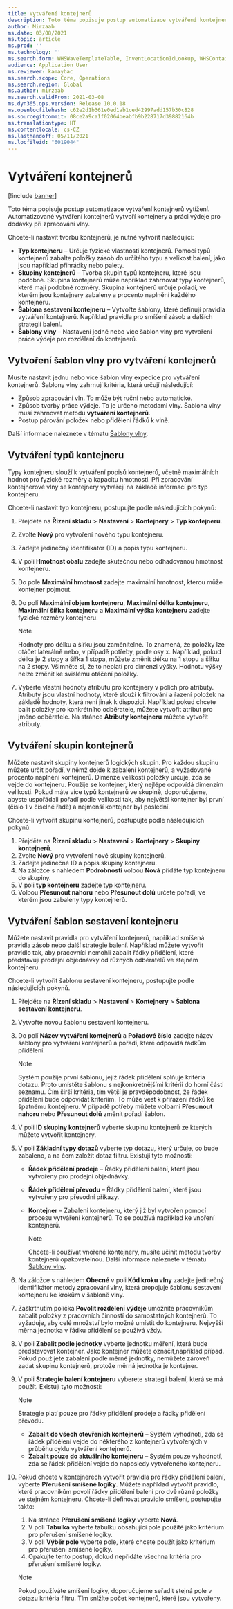 ```yaml
---
title: Vytváření kontejnerů
description: Toto téma popisuje postup automatizace vytváření kontejnerů vytížení. Automatizované vytváření kontejnerů vytvoří kontejnery a práci výdeje pro dodávky při zpracování vlny.
author: Mirzaab
ms.date: 03/08/2021
ms.topic: article
ms.prod: ''
ms.technology: ''
ms.search.form: WHSWaveTemplateTable, InventLocationIdLookup, WHSContainerType, WHSContainerGroup, WHSContainerizationTable, WHSContainerizationBreak, WHSCreateContainerBreak, WHSContainerStructure, WHSContainerTable, WHSContainerizatonHistory, WHSContainerPackingPolicyChange, WHSManifestShipmentContainers, WHSAllowedContainerTypeGroup, WHSPostMethod, WHSContainerCreateDialog, WHSContainerCloseDiag, WHSContainer
audience: Application User
ms.reviewer: kamaybac
ms.search.scope: Core, Operations
ms.search.region: Global
ms.author: mirzaab
ms.search.validFrom: 2021-03-08
ms.dyn365.ops.version: Release 10.0.18
ms.openlocfilehash: c62e2d1b361e0ed1ab1ced42997add157b30c828
ms.sourcegitcommit: 08ce2a9ca1f02064beabfb9b228717d39882164b
ms.translationtype: HT
ms.contentlocale: cs-CZ
ms.lasthandoff: 05/11/2021
ms.locfileid: "6019044"
---
```

# <a name="containerization"></a>Vytváření kontejnerů

[!include [banner](../includes/banner.md)]

Toto téma popisuje postup automatizace vytváření kontejnerů vytížení. Automatizované vytváření kontejnerů vytvoří kontejnery a práci výdeje pro dodávky při zpracování vlny.

Chcete-li nastavit tvorbu kontejnerů, je nutné vytvořit následující:

- **Typ kontejneru** – Určuje fyzické vlastnosti kontejnerů. Pomocí typů kontejnerů zabalte položky zásob do určitého typu a velikost balení, jako jsou například přihrádky nebo palety.
- **Skupiny kontejnerů** – Tvorba skupin typů kontejneru, které jsou podobné. Skupina kontejnerů může například zahrnovat typy kontejnerů, které mají podobné rozměry. Skupina kontejnerů určuje pořadí, ve kterém jsou kontejnery zabaleny a procento naplnění každého kontejneru.
- **Šablona sestavení kontejneru** – Vytvořte šablony, které definují pravidla vytváření kontejnerů. Například pravidla pro smíšení zásob a dalších strategií balení.
- **Šablony vlny** – Nastavení jedné nebo více šablon vlny pro vytvoření práce výdeje pro rozdělení do kontejnerů.

## <a name="create-wave-templates-for-containerization"></a>Vytvoření šablon vlny pro vytváření kontejnerů

Musíte nastavit jednu nebo více šablon vlny expedice pro vytváření kontejnerů. Šablony vlny zahrnují kritéria, která určují následující:

- Způsob zpracování vln. To může být ruční nebo automatické.
- Způsob tvorby práce výdeje. To je určeno metodami vlny. Šablona vlny musí zahrnovat metodu **vytváření kontejnerů**.
- Postup párování položek nebo přidělení řádků k vlně.

Další informace naleznete v tématu [Šablony vlny](wave-templates.md).

## <a name="create-container-types"></a>Vytváření typů kontejneru

Typy kontejneru slouží k vytváření popisů kontejnerů, včetně maximálních hodnot pro fyzické rozměry a kapacitu hmotnosti. Při zpracování kontejnerové vlny se kontejnery vytvářejí na základě informací pro typ kontejneru.

Chcete-li nastavit typ kontejneru, postupujte podle následujících pokynů:

1. Přejděte na **Řízení skladu** \> **Nastavení** \> **Kontejnery** \> **Typ kontejneru**.
1. Zvolte **Nový** pro vytvoření nového typu kontejneru.
1. Zadejte jedinečný identifikátor (ID) a popis typu kontejneru.
1. V poli **Hmotnost obalu** zadejte skutečnou nebo odhadovanou hmotnost kontejneru.
1. Do pole **Maximální hmotnost** zadejte maximální hmotnost, kterou může kontejner pojmout.
1. Do polí **Maximální objem kontejneru**, **Maximální délka kontejneru**, **Maximální šířka kontejneru** a **Maximální výška kontejneru** zadejte fyzické rozměry kontejneru.

    > [!NOTE]
    > Hodnoty pro délku a šířku jsou zaměnitelné. To znamená, že položky lze otáčet laterálně nebo, v případě potřeby, podle osy x. Například, pokud délka je 2 stopy a šířka 1 stopa, můžete změnit délku na 1 stopu a šířku na 2 stopy. Všimněte si, že to neplatí pro dimenzi výšky. Hodnotu výšky nelze změnit ke svislému otáčení položky.

1. Vyberte vlastní hodnoty atributu pro kontejnery v polích pro atributy. Atributy jsou vlastní hodnoty, které slouží k filtrování a řazení položek na základě hodnoty, která není jinak k dispozici. Například pokud chcete balit položky pro konkrétního odběratele, můžete vytvořit atribut pro jméno odběratele. Na stránce **Atributy kontejneru** můžete vytvořit atributy.

## <a name="create-container-groups"></a>Vytváření skupin kontejnerů

Můžete nastavit skupiny kontejnerů logických skupin. Pro každou skupinu můžete určit pořadí, v němž dojde k zabalení kontejnerů, a vyžadované procento naplnění kontejnerů. Dimenze velikosti položky určuje, zda se vejde do kontejneru. Použije se kontejner, který nejlépe odpovídá dimenzím velikosti. Pokud máte více typů kontejnerů ve skupině, doporučujeme, abyste uspořádali pořadí podle velikosti tak, aby největší kontejner byl první (číslo 1 v číselné řadě) a nejmenší kontejner byl poslední.

Chcete-li vytvořit skupinu kontejnerů, postupujte podle následujících pokynů:

1. Přejděte na **Řízení skladu** \> **Nastavení** \> **Kontejnery** \> **Skupiny kontejnerů**.
1. Zvolte **Nový** pro vytvoření nové skupiny kontejnerů.
1. Zadejte jedinečné ID a popis skupiny kontejneru.
1. Na záložce s náhledem **Podrobnosti** volbou **Nová** přidáte typ kontejneru do skupiny.
1. V poli **typ kontejneru** zadejte typ kontejneru.
1. Volbou **Přesunout nahoru** nebo **Přesunout dolů** určete pořadí, ve kterém jsou zabaleny typy kontejnerů.

## <a name="create-container-build-templates"></a>Vytváření šablon sestavení kontejneru

Můžete nastavit pravidla pro vytváření kontejnerů, například smíšená pravidla zásob nebo další strategie balení. Například můžete vytvořit pravidlo tak, aby pracovníci nemohli zabalit řádky přidělení, které představují prodejní objednávky od různých odběratelů ve stejném kontejneru.

Chcete-li vytvořit šablonu sestavení kontejneru, postupujte podle následujících pokynů.

1. Přejděte na **Řízení skladu** \> **Nastavení** \> **Kontejnery** \> **Šablona sestavení kontejneru**.
1. Vytvořte novou šablonu sestavení kontejneru.
1. Do polí **Název vytváření kontejnerů** a **Pořadové číslo** zadejte název šablony pro vytváření kontejnerů a pořadí, které odpovídá řádkům přidělení.

    > [!NOTE]
    > Systém použije první šablonu, jejíž řádek přidělení splňuje kritéria dotazu. Proto umístěte šablonu s nejkonkrétnějšími kritérii do horní části seznamu. Čím širší kritéria, tím větší je pravděpodobnost, že řádek přidělení bude odpovídat kritériím. To může vést k přiřazení řádků ke špatnému kontejneru. V případě potřeby můžete volbami **Přesunout nahoru** nebo **Přesunout dolů** změnit pořadí šablon.

1. V poli **ID skupiny kontejnerů** vyberte skupinu kontejnerů ze kterých můžete vytvořit kontejnery.
1. V poli **Základní typy dotazů** vyberte typ dotazu, který určuje, co bude zabaleno, a na čem založit dotaz filtru. Existují tyto možnosti:

      - **Řádek přidělení prodeje** – Řádky přidělení balení, které jsou vytvořeny pro prodejní objednávky.
      - **Řádek přidělení převodu** – Řádky přidělení balení, které jsou vytvořeny pro převodní příkazy.
      - **Kontejner** – Zabalení kontejneru, který již byl vytvořen pomocí procesu vytváření kontejnerů. To se používá například ke vnoření kontejnerů.

        > [!NOTE]
        > Chcete-li používat vnořené kontejnery, musíte učinit metodu tvorby kontejnerů opakovatelnou. Další informace naleznete v tématu [Šablony vlny](wave-templates.md).

1. Na záložce s náhledem **Obecné** v poli **Kód kroku vlny** zadejte jedinečný identifikátor metody zpracování vlny, která propojuje šablonu sestavení kontejneru ke krokům v šabloně vlny.
1. Zaškrtnutím políčka **Povolit rozdělení výdeje** umožníte pracovníkům zabalit položky z pracovních činností do samostatných kontejnerů. To vyžaduje, aby celé množství bylo možné umístit do kontejneru. Nejvyšší měrná jednotka v řádku přidělení se používá vždy.
1. V poli **Zabalit podle jednotky** vyberte jednotku měření, která bude představovat kontejner. Jako kontejner můžete označit,například případ. Pokud použijete zabalení podle měrné jednotky, nemůžete zároveň zadat skupinu kontejnerů, protože měrná jednotka je kontejner.
1. V poli **Strategie balení kontejneru** vyberete strategii balení, která se má použít. Existují tyto možnosti:

    > [!NOTE]
    > Strategie platí pouze pro řádky přidělení prodeje a řádky přidělení převodu.

      - **Zabalit do všech otevřeních kontejnerů** – Systém vyhodnotí, zda se řádek přidělení vejde do některého z kontejnerů vytvořených v průběhu cyklu vytváření kontejnerů.
      - **Zabalit pouze do aktuálního kontejneru** – Systém pouze vyhodnotí, zda se řádek přidělení vejde do naposledy vytvořeného kontejneru.

1. Pokud chcete v kontejnerech vytvořit pravidla pro řádky přidělení balení, vyberte **Přerušení smíšené logiky**. Můžete například vytvořit pravidlo, které pracovníkům povolí řádky přidělení balení pro dvě různé položky ve stejném kontejneru. Chcete-li definovat pravidlo smíšení, postupujte takto:

    1. Na stránce **Přerušení smíšené logiky** vyberte **Nová**.
    1. V poli **Tabulka** vyberte tabulku obsahující pole použité jako kritérium pro přerušení smíšené logiky.
    1. V poli **Výběr pole** vyberte pole, které chcete použít jako kritérium pro přerušení smíšené logiky.
    1. Opakujte tento postup, dokud nepřidáte všechna kritéria pro přerušení smíšené logiky.

    > [!NOTE]
    > Pokud používáte smíšení logiky, doporučujeme seřadit stejná pole v dotazu kritéria filtru. Tím snížíte počet kontejnerů, které jsou vytvořeny.
